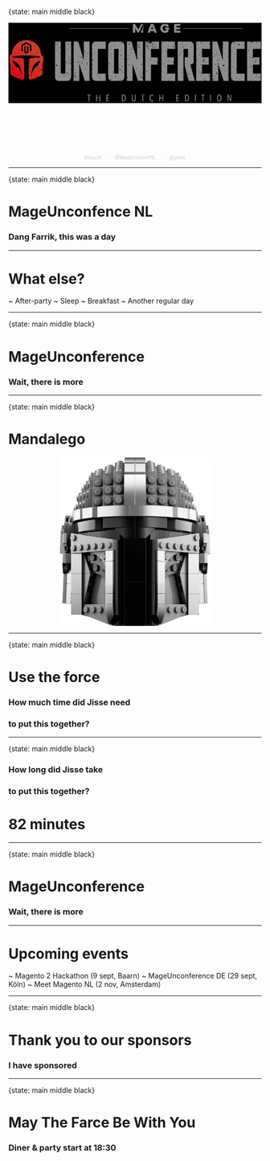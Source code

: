 {state: main middle black}

<img class="img-responsive" src="/images/mucnl/mageuc-logo.webp" style="padding-bottom:100px"/>

<div style="text-align:center; font-size: 70%; color: #ccc;">
#mucnl &nbsp;&nbsp; - &nbsp;&nbsp; @MageUnconfNL  &nbsp;&nbsp; - &nbsp;&nbsp; @yireo
</div>

---
{state: main middle black}
# MageUnconfence NL
### Dang Farrik, this was a day

---
# What else?
~ After-party
~ Sleep
~ Breakfast
~ Another regular day

---
{state: main middle black}
# MageUnconference
### Wait, there is more

---
{state: main middle black}
# Mandalego

<img class="img-responsive" src="/images/mucnl/mando-lego.webp" style="display:block; margin:auto"/>

---
{state: main middle black}

# Use the force

### How much time did Jisse need 
### to put this together?

---
{state: main middle black}

### How long did Jisse take
### to put this together?


# 82 minutes

---
{state: main middle black}
# MageUnconference
### Wait, there is more

---
# Upcoming events
~ Magento 2 Hackathon (9 sept, Baarn) 
~ MageUnconference DE (29 sept, Köln)
~ Meet Magento NL (2 nov, Amsterdam)

---
{state: main middle black}
# Thank you to our sponsors
### I have sponsored

---
{state: main middle black}
# May The Farce Be With You

### Diner & party start at 18:30